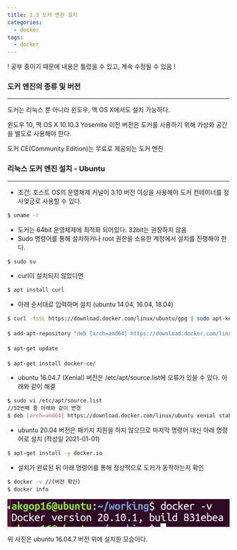 ```yaml
---
title: 1.3 도커 엔진 설치
categories: 
  - docker
tags: 
  - docker
---
```


! 공부 중이기 때문에 내용은 틀렸을 수 있고, 계속 수정될 수 있음 !

### 도커 엔진의 종류 및 버전

---

도커는 리눅스 뿐 아니라 윈도우, 맥 OS X에서도 설치 가능하다.

윈도우 10, 맥 OS X 10.10.3 Yosemite 이전 버전은 도커를 사용하기 위해 가상화 공간을 별도로 사용해야 한다.

도커 CE(Community Edition)는 무료로 제공되는 도커 엔진

### 리눅스 도커 엔진 설치 - Ubuntu

---

- 조건: 호스트 OS의 운영체제 커널이 3.10 버전 이상을 사용해야 도커 컨테이너를 정사엊긍로 사용할 수 있다.

```bash
$ uname -r
```

- 도커는 64bit 운영체제에 최적화 되어있다. 32bit는 권장하지 않음
- Sudo 명령어를 통해 설치하거나 root 권한을 소유한 계정에서 설치를 진행해야 한다.

```bash
$ sudo su
```

- curl이 설치되지 않았다면

```bash
$ apt install curl
```

- 아래 순서대로 입력하며 설치 (ubuntu 14.04, 16.04, 18.04)

```bash
$ curl -fsSL https://download.docker.com/linux/ubuntu/gpg | sudo apt-key add -

$ add-apt-repository "deb [arch=amd64] https://download.docker.com/linux/ubuntu $(lsb_release -cs) stable"

$ apt-get update

$ apt-get install docker-ce/
```

- ubuntu 16.04.7 (Xenial) 버전은 /etc/apt/source.list에 오류가 있을 수 있다. 아래와 같이 해결

```bash
$ sudo vi /etc/apt/source.list
//52번째 줄 아래와 같이 변경
$ deb [arch=amd64] https://download.docker.com/linux/ubuntu xenial stable
```

- ubuntu 20.04 버전은 패키지 지원을 하지 않으므로 마지막 명령어 대신 아래 명령어로 설치
(작성일 2021-01-01)

```bash
$ apt-get install -y docker.io
```

- 설치가 완료된 뒤 아래 명령어를 통해 정상적으로 도커가 동작하는지 확인

```bash
$ docker -v //(버전 확인)
$ docker info
```

![docker_version.png](/assets/images/docker/docker_version.png)

위 사진은 ubuntu 16.04.7 버전 위에 설치한 모습이다.